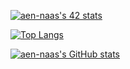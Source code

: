 [![aen-naas's 42 stats](https://badge.mediaplus.ma/darkblue/aen-naas)](https://github.com/oakoudad/badge42)

<a href="https://github.com/oakoudad/badge42"></a>
[![Top Langs](https://github-readme-stats.vercel.app/api/top-langs/?username=alaex&layout=compact)](https://github.com/alaex/github-readme-stats)

[![aen-naas's GitHub stats](https://github-readme-stats.vercel.app/api?username=alaex&show_icons=true&theme=dracula&show=prs,issues,contribs)](https://github.com/alaex/github-readme-stats)

